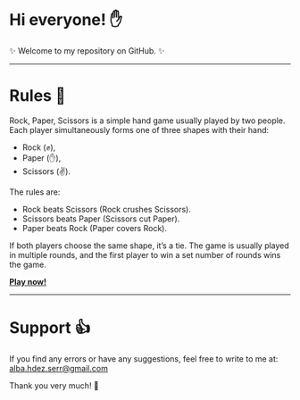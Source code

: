 # Hi everyone! :hand:

✨ Welcome to my repository on GitHub. ✨

---

# Rules 📓

Rock, Paper, Scissors is a simple hand game usually played by two people. Each player simultaneously forms one of three shapes with their hand:

- Rock (✊),
- Paper (✋),
- Scissors (✌).

The rules are:

- Rock beats Scissors (Rock crushes Scissors).
- Scissors beats Paper (Scissors cut Paper).
- Paper beats Rock (Paper covers Rock).

If both players choose the same shape, it’s a tie. The game is usually played in multiple rounds, and the first player to win a set number of rounds wins the game.

**[Play now!](https://albahdezs.github.io/piedra-papel-tijera/)**

---

# Support 👍

If you find any errors or have any suggestions, feel free to write to me at:
alba.hdez.serr@gmail.com

Thank you very much! 🫶
